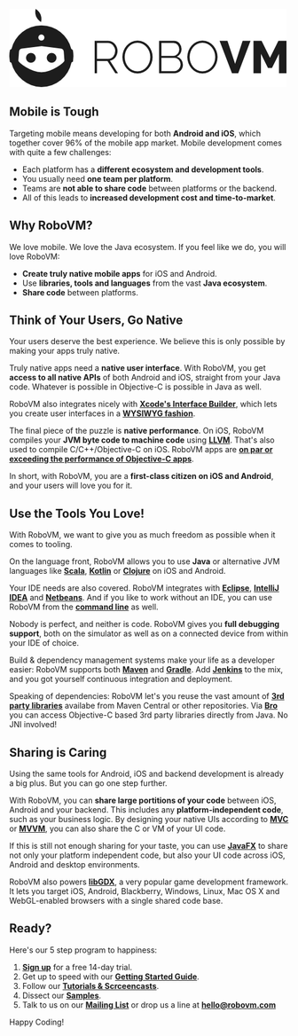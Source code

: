 ![images/robovm-logo.png](images/robovm-logo.png)

## Mobile is Tough
Targeting mobile means developing for both **Android and iOS**, which together cover 96% of the mobile app market. Mobile development comes with quite a few challenges:

* Each platform has a **different ecosystem and development tools**. 
* You usually need **one team per platform**.
* Teams are **not able to share code** between platforms or the backend. 
* All of this leads to **increased development cost and time-to-market**.

## Why RoboVM?
We love mobile. We love the Java ecosystem. If you feel like we do, you will love RoboVM:

* **Create truly native mobile apps** for iOS and Android.
* Use **libraries, tools and languages** from the vast **Java ecosystem**.
* **Share code** between platforms.

## Think of Your Users, Go Native
Your users deserve the best experience. We believe this is only possible by making your apps truly native.

Truly native apps need a **native user interface**. With RoboVM, you get **access to all native APIs** of both Android and iOS, straight from your Java code. Whatever is possible in Objective-C is possible in Java as well.

RoboVM also integrates nicely with **[Xcode's Interface Builder](https://developer.apple.com/xcode/interface-builder/)**, which lets you create user interfaces in a **[WYSIWYG fashion](tutorials/ib-basics/ib-basics.md)**. 

The final piece of the puzzle is **native performance**. On iOS, RoboVM compiles your **JVM byte code to machine code** using **[LLVM](http://www.llvm.org)**. That's also used to compile C/C++/Objective-C on iOS. RoboVM apps are **[on par or exceeding the performance of Objective-C apps](https://medium.com/@harrycheung/cross-platform-mobile-performance-testing-d0454f5cd4e9)**.

In short, with RoboVM, you are a **first-class citizen on iOS and Android**, and your users will love you for it.

## Use the Tools You Love!
With RoboVM, we want to give you as much freedom as possible when it comes to tooling.

On the language front, RoboVM allows you to use **Java** or alternative JVM languages like **[Scala](http://www.scala-lang.org/)**, **[Kotlin](http://kotlinlang.org/)** or **[Clojure](http://clojure.org/)** on iOS and Android.

Your IDE needs are also covered. RoboVM integrates with **[Eclipse](getting-started/eclipse.md)**, **[IntelliJ IDEA](getting-started/intellij.md)** and **[Netbeans](https://dukescript.com/update/2015/05/15/on-device-debugging.html)**. And if you like to work without an IDE, you can use RoboVM from the **[command line](advanced-topics/commandline.md)** as well.

Nobody is perfect, and neither is code. RoboVM gives you **full debugging support**, both on the simulator as well as on a connected device from within your IDE of choice.

Build & dependency management systems make your life as a developer easier: RoboVM supports both **[Maven](getting-started/maven.md)** and **[Gradle](getting-started/gradle.md)**. Add **[Jenkins](https://jenkins-ci.org/)** to the mix, and you got yourself continuous integration and deployment.

Speaking of dependencies: RoboVM let's you reuse the vast amount of **[3rd party libraries](javadoc.md)** availabe from Maven Central or other repositories. Via **[Bro](advanced-topics/bro.md)** you can access Objective-C based 3rd party libraries directly from Java. No JNI involved!

## Sharing is Caring
Using the same tools for Android, iOS and backend development is already a big plus. But you can go one step further.

With RoboVM, you can **share large portitions of your code** between iOS, Android and your backend. This includes any **platform-independent code**, such as your business logic. By designing your native UIs according to **[MVC](http://en.wikipedia.org/wiki/Model%E2%80%93view%E2%80%93controller)** or **[MVVM](http://en.wikipedia.org/wiki/Model_View_ViewModel)**, you can also share the C or VM of your UI code.

If this is still not enough sharing for your taste, you can use **[JavaFX](http://javafxports.org/)** to share not only your platform independent code, but also your UI code across iOS, Android and desktop environments.

RoboVM also powers **[libGDX](http://libgdx.badlogicgames.com)**, a very popular game development framework. It lets you target iOS, Android, Blackberry, Windows, Linux, Mac OS X and WebGL-enabled browsers with a single shared code base.

## Ready?
Here's our 5 step program to happiness:

1. **[Sign up](https://account.robovm.com/#/register)** for a free 14-day trial.
2. Get up to speed with our **[Getting Started Guide](getting-started/introduction.md)**.
3. Follow our **[Tutorials & Scrceencasts](tutorials/introduction.md)**.
4. Dissect our **[Samples](samples.md)**.
5. Talk to us on our **[Mailing List](https://groups.google.com/forum/#!forum/robovm)** or drop us a line at **[hello@robovm.com](mailto:hello@robovm.com)**

Happy Coding!